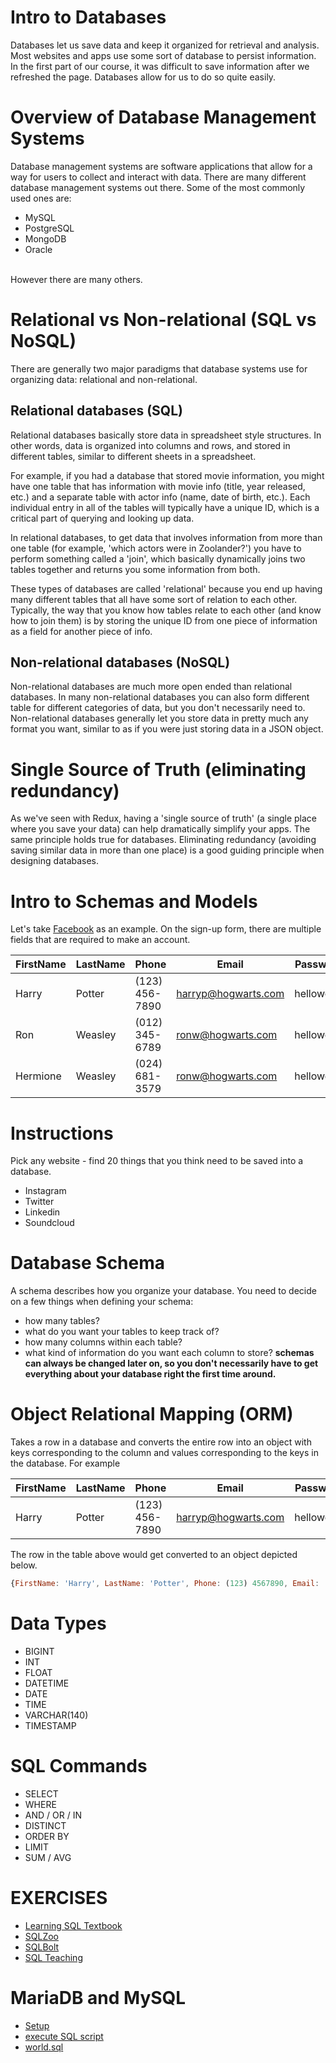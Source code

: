 # Intro to Databases

Databases let us save data and keep it organized for retrieval and analysis. Most websites and apps use some sort of database to persist information. In the first part of our course, it was difficult to save information after we refreshed the page. Databases allow for us to do so quite easily.

# Overview of Database Management Systems
Database management systems are software applications that allow for a way for users to collect and interact with data. There are many different database management systems out there. Some of the most commonly used ones are:
* MySQL
* PostgreSQL
* MongoDB
* Oracle
<br/>
However there are many others.

# Relational vs Non-relational (SQL vs NoSQL)
There are generally two major paradigms that database systems use for organizing data: relational and non-relational.

## Relational databases (SQL)
Relational databases basically store data in spreadsheet style structures. In other words, data is organized into columns and rows, and stored in different tables, similar to different sheets in a spreadsheet.

For example, if you had a database that stored movie information, you might have one table that has information with movie info (title, year released, etc.) and a separate table with actor info (name, date of birth, etc.). Each individual entry in all of the tables will typically have a unique ID, which is a critical part of querying and looking up data.  

In relational databases, to get data that involves information from more than one table (for example, 'which actors were in Zoolander?') you have to perform something called a 'join', which basically dynamically joins two tables together and returns you some information from both.

These types of databases are called 'relational' because you end up having many different tables that all have some sort of relation to each other. Typically, the way that you know how tables relate to each other (and know how to join them) is by storing the unique ID from one piece of information as a field for another piece of info.

## Non-relational databases (NoSQL)
Non-relational databases are much more open ended than relational databases. In many non-relational databases you can also form different table for different categories of data, but you don't necessarily need to. Non-relational databases generally let you store data in pretty much any format you want, similar to as if you were just storing data in a JSON object.

# Single Source of Truth (eliminating redundancy)
As we've seen with Redux, having a 'single source of truth' (a single place where you save your data) can help dramatically simplify your apps. The same principle holds true for databases. Eliminating redundancy (avoiding saving similar data in more than one place) is a good guiding principle when designing databases.

# Intro to Schemas and Models
Let's take [Facebook](https://www.facebook.com/) as an example. On the sign-up form, there are multiple fields that are required to make an account.

FirstName | LastName | Phone | Email | Password | Birthday | Gender
----------|----------|-------|-------|----------|----------|-------
Harry     | Potter   |(123) 456-7890 | harryp@hogwarts.com | helloworld | 02291980 | Male
Ron       | Weasley  |(012) 345-6789 | ronw@hogwarts.com   | helloworld | 03151990 | Male
Hermione  | Weasley  |(024) 681-3579 | ronw@hogwarts.com   | helloworld | 03151990 | Female

# Instructions
Pick any website - find 20 things that you think need to be saved into a database.
* Instagram  
* Twitter
* Linkedin
* Soundcloud


# Database Schema
A schema describes how you organize your database. You need to decide on a few things when defining your schema:
* how many tables?
* what do you want your tables to keep track of?
* how many columns within each table?
* what kind of information do you want each column to store?
**schemas can always be changed later on, so you don't necessarily have to get everything about your database right the first time around.**

# Object Relational Mapping (ORM)
Takes a row in a database and converts the entire row into an object with keys corresponding to the column and values corresponding to the keys in the database. For example

FirstName | LastName | Phone | Email | Password | Birthday | Gender
----------|----------|-------|-------|----------|----------|-------
Harry     | Potter   |(123) 456-7890 | harryp@hogwarts.com | helloworld | 02291980 | Male

The row in the table above would get converted to an object depicted below.

```js
{FirstName: 'Harry', LastName: 'Potter', Phone: (123) 4567890, Email: 'harryp@hogwarts.com', Password: 'helloworld', Birthday: 02291980, Gender: 'Male'}
```

# Data Types
* BIGINT
* INT
* FLOAT
* DATETIME
* DATE
* TIME
* VARCHAR(140)
* TIMESTAMP

# SQL Commands
* SELECT
* WHERE
* AND / OR / IN
* DISTINCT
* ORDER BY
* LIMIT
* SUM / AVG  

# EXERCISES
* [Learning SQL Textbook](http://www.r-5.org/files/books/computers/languages/sql/mysql/Alan_Beaulieu-Learning_SQL-EN.pdf)
* [SQLZoo](http://sqlzoo.net/)
* [SQLBolt](https://sqlbolt.com/)
* [SQL Teaching](https://www.sqlteaching.com/)

# MariaDB and MySQL
* [Setup](https://mariadb.com/blog/installing-mariadb-10010-mac-os-x-homebrew)
* [execute SQL script](http://stackoverflow.com/questions/4003034/execute-sql-script-to-create-tables-and-rows)
* [world.sql](http://stackoverflow.com/questions/719259/sample-database-for-exercise)
